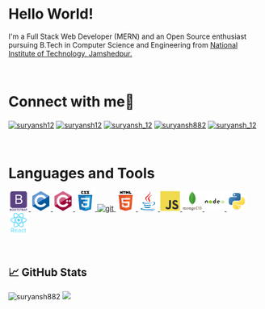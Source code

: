 <h1>Hello World!</h1>

<p>I'm a Full Stack Web Developer (MERN) and an Open Source enthusiast pursuing B.Tech in Computer Science and Engineering from <a href="http://www.nitjsr.ac.in/" target="blank">National Institute of Technology, Jamshedpur.</a>
</p>


<br>


<h1> Connect with me🤝 </h1>

<p>
<a href="https://www.linkedin.com/in/suryansh12/" target="blank"><img align="center" src="https://raw.githubusercontent.com/rahuldkjain/github-profile-readme-generator/master/src/images/icons/Social/linked-in-alt.svg" alt="suryansh12" height="30" width="40" /></a>
<a href="https://codeforces.com/profile/suryansh12" target="blank"><img align="center" src="https://cdn.jsdelivr.net/npm/simple-icons@3.0.1/icons/codeforces.svg" alt="suryansh12" height="30" width="40" /></a>
<a href="https://www.hackerrank.com/suryansh_12" target="blank"><img align="center" src="https://raw.githubusercontent.com/rahuldkjain/github-profile-readme-generator/master/src/images/icons/Social/hackerrank.svg" alt="suryansh_12" height="30" width="40" /></a>
<a href="https://www.codechef.com/users/suryansh882" target="blank"><img align="center" src="https://cdn.jsdelivr.net/npm/simple-icons@3.1.0/icons/codechef.svg" alt="suryansh882" height="30" width="40" /></a>
<a href="https://www.hackerearth.com/@suryansh_12" target="blank"><img align="center" src="https://raw.githubusercontent.com/rahuldkjain/github-profile-readme-generator/master/src/images/icons/Social/hackerearth.svg" alt="suryansh_12" height="30" width="40" /></a>
</p>


<br>


<h1> Languages and Tools </h1>
<p align="left"> <a href="https://getbootstrap.com" target="_blank"> <img src="https://raw.githubusercontent.com/devicons/devicon/master/icons/bootstrap/bootstrap-plain-wordmark.svg" alt="bootstrap" width="40" height="40"/> </a> <a href="https://www.cprogramming.com/" target="_blank"> <img src="https://raw.githubusercontent.com/devicons/devicon/master/icons/c/c-original.svg" alt="c" width="40" height="40"/> </a> <a href="https://www.w3schools.com/cpp/" target="_blank"> <img src="https://raw.githubusercontent.com/devicons/devicon/master/icons/cplusplus/cplusplus-original.svg" alt="cplusplus" width="40" height="40"/> </a> <a href="https://www.w3schools.com/css/" target="_blank"> <img src="https://raw.githubusercontent.com/devicons/devicon/master/icons/css3/css3-original-wordmark.svg" alt="css3" width="40" height="40"/> </a> <a href="https://git-scm.com/" target="_blank"> <img src="https://www.vectorlogo.zone/logos/git-scm/git-scm-icon.svg" alt="git" width="40" height="40"/> </a> <a href="https://www.w3.org/html/" target="_blank"> <img src="https://raw.githubusercontent.com/devicons/devicon/master/icons/html5/html5-original-wordmark.svg" alt="html5" width="40" height="40"/> </a> <a href="https://www.java.com" target="_blank"> <img src="https://raw.githubusercontent.com/devicons/devicon/master/icons/java/java-original.svg" alt="java" width="40" height="40"/> </a> <a href="https://developer.mozilla.org/en-US/docs/Web/JavaScript" target="_blank"> <img src="https://raw.githubusercontent.com/devicons/devicon/master/icons/javascript/javascript-original.svg" alt="javascript" width="40" height="40"/> </a> <a href="https://www.mongodb.com/" target="_blank"> <img src="https://raw.githubusercontent.com/devicons/devicon/master/icons/mongodb/mongodb-original-wordmark.svg" alt="mongodb" width="40" height="40"/> </a> <a href="https://nodejs.org" target="_blank"> <img src="https://raw.githubusercontent.com/devicons/devicon/master/icons/nodejs/nodejs-original-wordmark.svg" alt="nodejs" width="40" height="40"/> </a> <a href="https://www.python.org" target="_blank"> <img src="https://raw.githubusercontent.com/devicons/devicon/master/icons/python/python-original.svg" alt="python" width="40" height="40"/> </a> <a href="https://reactjs.org/" target="_blank"> <img src="https://raw.githubusercontent.com/devicons/devicon/master/icons/react/react-original-wordmark.svg" alt="react" width="40" height="40"/> </a> </p>



<br>


## &#x1f4c8; GitHub Stats
<img src="https://komarev.com/ghpvc/?username=suryansh882&style=flat" alt="suryansh882" />

<img src="https://github-readme-stats.vercel.app/api?username=suryansh882&show_icons=true&theme=radical" />



